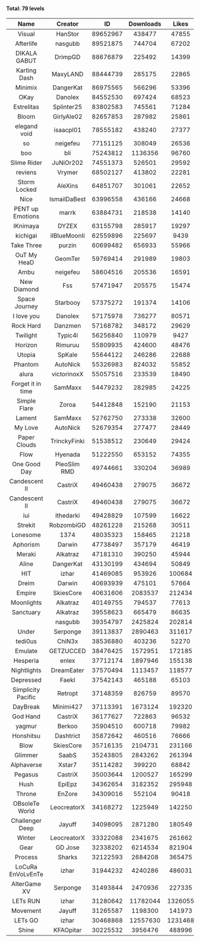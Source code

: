 #### Total: 79 levels

| Name | Creator | ID | Downloads | Likes |
|:---:|:---:|:---:|:---:|:---:|
| Visual | HanStor | 89652967 | 438477 | 47855
| Afterlife | nasgubb | 89521875 | 744704 | 67202
| DIKALA GABUT | DrimpGD | 88676879 | 225492 | 14399
| Karting Dash | MaxyLAND | 88444739 | 285175 | 22865
| Minimix | DangerKat | 86975565 | 566296 | 53396
| OKay | Danolex | 84552530 | 697424 | 68523
| Estrelitas | Splinter25 | 83802583 | 745561 | 71284
| Bloom | GirlyAle02 | 82657853 | 287982 | 25861
| elegand void | isaacpl01 | 78555182 | 438240 | 27377
| so | neigefeu | 77151125 | 308049 | 26536
| boo | bli | 75243812 | 1136356 | 96760
| Slime Rider | JuNiOr202 | 74551373 | 526501 | 29592
| reviens | Vrymer | 68502127 | 413802 | 22281
| Storm Locked | AleXins | 64851707 | 301061 | 22652
| Nice | IsmailDaBest | 63996558 | 436166 | 24668
| PENT up Emotions | marrk | 63884731 | 218538 | 14140
| IKnimaya | DYZEX | 63155798 | 285917 | 19297
| kichigai | iIBlueMoonIi | 62559896 | 225697 | 9439
| Take Three | purzin | 60699482 | 656933 | 55966
| OuT My HeaD | GeomTer | 59769414 | 291989 | 19803
| Ambu | neigefeu | 58604516 | 205536 | 16591
| New Diamond | Fss | 57471947 | 205575 | 15474
| Space Journey | Starbooy | 57375272 | 191374 | 14106
| I love you | Danolex | 57175978 | 736277 | 80571
| Rock Hard | Danzmen | 57168782 | 348172 | 29629
| Twilight | Typic4l | 56256840 | 110979 | 9427
| Horizon | Rimuruu | 55809935 | 424600 | 48476
| Utopia | SpKale | 55644122 | 246286 | 22688
| Phantom | AutoNick | 55326983 | 824032 | 55852
| alura | victorinoxX | 55057516 | 233539 | 18490
| Forget it in time | SamMaxx | 54479232 | 282985 | 24225
| Simple Flare | Zoroa | 54412848 | 152190 | 21153
| Lament | SamMaxx | 52762750 | 273338 | 32600
| My Love | AutoNick | 52679354 | 277477 | 28449
| Paper Clouds | TrinckyFinki | 51538512 | 230649 | 29424
| Flow | Hyenada | 51222550 | 653152 | 74355
| One Good Day | PleoSlim RMD | 49744661 | 330204 | 36989
| Candescent II | CastriX | 49460438 | 279075 | 36672
| Candescent II | CastriX | 49460438 | 279075 | 36672
| iui | ithedarki | 49428829 | 107599 | 16622
| Strekit | RobzombiGD | 48261228 | 215268 | 30511
| Lonesome | 1374 | 48035323 | 158465 | 21218
| Aphorism | Darwin | 47738497 | 357179 | 46419
| Meraki | Alkatraz | 47181310 | 390250 | 45944
| Aline | DangerKat | 43130199 | 434694 | 50849
| HIT | izhar | 41469085 | 953926 | 100684
| Dreim | Darwin | 40693939 | 475101 | 57664
| Empire | SkiesCore | 40631606 | 2083537 | 212434
| Moonlights | Alkatraz | 40149755 | 794537 | 77613
| Sanctuary | Alkatraz | 39558623 | 665479 | 86635
|   | nasgubb | 39354797 | 2425824 | 202814
| Under | Serponge | 39113837 | 2890463 | 311617
| tedi0us | ChiN3x | 38536880 | 403236 | 52270
| Emulate | GETZUCCED | 38476425 | 1572951 | 172185
| Hesperia | enlex | 37712174 | 1897946 | 155138
| Nightlights | DreamEater | 37570494 | 1113457 | 118577
| Depressed | FaekI | 37542143 | 465188 | 65103
| Simplicity Pacific | Retropt | 37148359 | 826759 | 89570
| DayBreak | Minimi427 | 37113391 | 1673124 | 192320
| God Hand | CastriX | 36177627 | 722863 | 96532
| yagmur | Berkoo | 35904510 | 600718 | 79982
| Honshitsu | Dashtrict | 35872642 | 460516 | 76666
| Blow | SkiesCore | 35716135 | 2104731 | 231166
| Glimmer | SaabS | 35243805 | 2843262 | 261394
| Alphaverse | Xstar7 | 35114282 | 399220 | 68842
| Pegasus | CastriX | 35003644 | 1200527 | 165299
| Hush | EpiEpz | 34362654 | 3182352 | 295948
| Throne | EnZore | 34309016 | 552104 | 90418
| OBsoleTe World | LeocreatorX | 34168272 | 1225949 | 142250
| Challenger Deep | Jayuff | 34098095 | 2871280 | 180549
| Winter | LeocreatorX | 33322088 | 2341675 | 261662
| Gear | GD Jose | 32338202 | 6214534 | 821904
| Process | Sharks | 32122593 | 2684208 | 365475
| LoCuRa EnVoLvEnTe | izhar | 31944232 | 4240286 | 486031
| AlterGame XV | Serponge | 31493844 | 2470936 | 227335
| LETs  RUN | izhar | 31280642 | 11782044 | 1326055
| Movement | Jayuff | 31265587 | 1198300 | 141973
| LETs GO | izhar | 30468868 | 12557630 | 1231468
| Shine | KFAOpitar | 30225532 | 3956476 | 488996
